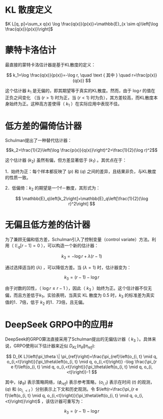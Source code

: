# KL 散度定义 #

$K L[q, p]=\sum_x q(x) \log \frac{q(x)}{p(x)}=\mathbb{E}_{x \sim q}\left[\log \frac{q(x)}{p(x)}\right]$

# 蒙特卡洛估计 #

最直接的蒙特卡洛估计器是基于KL散度的定义：

$$
k_1=\log \frac{q(x)}{p(x)}=-\log r, \quad \text { 其中 } \quad r=\frac{p(x)}{q(x)}
$$


这个估计器 $k_1$ 是无偏的，即其期望等于真实的KL散度。然而，由于 $\log r$ 的值在正负之间变化 （当 $(r>1)$ 时为正，当 $(r<1)$ 时为负），其方差较高，而KL散度本身始终为正。这种高方差使得（ $k_1$ ）在实际应用中表现不佳。

# 低方差的偏倚估计器 #

Schulman提出了一种替代估计器：

$$k_2=\frac{1}{2}\left(\log \frac{p(x)}{q(x)}\right)^2=\frac{1}{2}(\log r)^2$$


这个估计器 $\left(k_2\right)$ 虽然有偏，但方差显著低于 $\left(k_1\right)$ 。其优点在于：

1．始终为正：每个样本都反映了 $(p)$ 和 $(q)$ 之间的差异，且结果非负，与KL散度的性质一致。

2．低偏倚：$k_2$ 的期望是一个f－散度，其形式为：

$$
\mathbb{E}_q\left[k_2\right]=\mathbb{E}_q\left[\frac{1}{2}(\log r)^2\right]
$$


# 无偏且低方差的估计器 #

为了兼顾无偏和低方差，Schulman引入了控制变量（control variate）方法。利用（ $\mathbb{E}_q[r-1]=0$ ），可以构造一个新的估计器：

$$
k_3=-\log r+\lambda(r-1)
$$


通过选择适当的 $(\lambda)$ ，可以降低方差。当 $(\lambda=1)$ 时，估计器变为：

$$
k_3=(r-1)-\log r
$$


由于对数的凹性，（ $\log r \leq r-1$ ），因此（ $k_3$ ）始终为正。这个估计器不仅无偏，而且方差低于$k_1$。实验表明，当真实 KL 散度为 0.5 时，$k_3$ 的标准差为真实值的1．7倍，低于 $k_2$ 的1．73倍，且无偏。

# DeepSeek GRPO中的应用#

DeepSeek的GRPO算法直接采用了Schulman提出的无偏估计器（ $k_3$ ）。具体来说，GRPO使用以下估计器来近似 $D_{K L}\left(\pi_\theta \| \pi_{r e f}\right)$:

$$
D_{K L}\left(\pi_\theta \| \pi_{ref}\right)=\frac{\pi_{ref}\left(o_{i, t} \mid q, o_{i,<t}\right)}{\pi_\theta\left(o_{i, t} \mid q, o_{i,<t}\right)}
-\log \frac{\pi_{r e f}\left(o_{i, t} \mid q, o_{i,<t}\right)}{\pi_\theta\left(o_{i, t} \mid q, o_{i,<t}\right)}-1
$$


其中，$(\phi_\theta)$ 表示策略网络，$\left(\phi_{r e f}\right)$ 表示参考策略，$\left(o_{i, t}\right)$ 表示在时间 $(t)$ 的观测，$(q)$ 和 $\left(o_{i,<t}\right.$ ）分别表示上下文和历史观测。令 $\left(r=\frac{\pi_{r e f}\left(o_{i, t} \mid q, o_{i,<t}\right)}{\pi_\theta\left(o_{i, t} \mid q, o_{i,<t}\right)}\right)$ ，该估计器可重写为：

$$
k_3=(r-1)-\log r
$$



